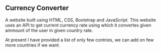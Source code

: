 ## Currency Converter
A website built using HTML, CSS, Bootstrap and JavaScript.
This website uses an API to get current currency rate using which it convertes given ammount of the user in given country rate.

At present I have provided a list of only few contries, we can add on few more countries if we want.
